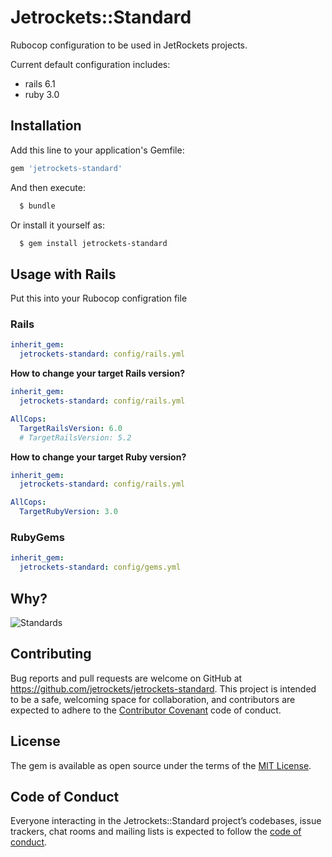 # Jetrockets::Standard

Rubocop configuration to be used in JetRockets projects.

Current default configuration includes:

* rails 6.1
* ruby 3.0

## Installation

Add this line to your application's Gemfile:

```ruby
gem 'jetrockets-standard'
```

And then execute:

``` bash
  $ bundle
```

Or install it yourself as:

``` bash
  $ gem install jetrockets-standard
```

## Usage with Rails

Put this into your Rubocop configration file

### Rails

```yml
inherit_gem:
  jetrockets-standard: config/rails.yml
```

**How to change your target Rails version?**

```yml
inherit_gem:
  jetrockets-standard: config/rails.yml

AllCops:
  TargetRailsVersion: 6.0
  # TargetRailsVersion: 5.2
```

**How to change your target Ruby version?**

```yml
inherit_gem:
  jetrockets-standard: config/rails.yml

AllCops:
  TargetRubyVersion: 3.0
```

### RubyGems

```yml
inherit_gem:
  jetrockets-standard: config/gems.yml
```

## Why?

![Standards](./assets/standards.png?raw=true "Standards")


## Contributing

Bug reports and pull requests are welcome on GitHub at https://github.com/jetrockets/jetrockets-standard. This project is intended to be a safe, welcoming space for collaboration, and contributors are expected to adhere to the [Contributor Covenant](http://contributor-covenant.org) code of conduct.

## License

The gem is available as open source under the terms of the [MIT License](https://opensource.org/licenses/MIT).

## Code of Conduct

Everyone interacting in the Jetrockets::Standard project’s codebases, issue trackers, chat rooms and mailing lists is expected to follow the [code of conduct](https://github.com/jetrockets/jetrockets-standard/blob/master/CODE_OF_CONDUCT.md).
